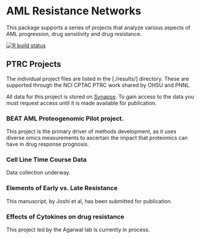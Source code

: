 # AML Resistance Networks

This package supports a series of projects that analyze various aspects of AML progression, drug sensitivity and drug resistance. 

<!-- badges: start -->
[![R build status](https://github.com/sgosline/amlresistancenetworks/workflows/R-CMD-check/badge.svg)](https://github.com/sgosline/amlresistancenetworks/actions)
<!-- badges: end -->

## PTRC Projects

The individual project files are listed in the [./results/] directory. These are supported through the NCI CPTAC PTRC work shared by OHSU and PNNL. 

All data for this project is stored on [Synapse](http://synapse.org/ptrc). To gain access to the data you must request access until it is made available for publication.

### BEAT AML Proteogenomic Pilot project.
This project is the primary driver of methods development, as it uses diverse omics measurements to ascertain the impact that proteomics can have in drug response prognosis.

### Cell Line Time Course Data
Data collection underway.

### Elements of Early vs. Late Resistance
This manuscript, by Joshi et al, has been submitted for publication.

### Effects of Cytokines on drug resistance
This project led by the Agarwal lab is currently in process.



